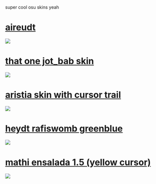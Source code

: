 super cool osu skins yeah

# [aireudt](https://cynthia.s-ul.eu/qWBo6lIe)
![](https://media.discordapp.net/attachments/703682242395766838/704390001043177592/screenshot029.jpg)

# [that one jot_bab skin](https://cynthia.s-ul.eu/sXaitV2p)
![](https://media.discordapp.net/attachments/703682242395766838/704391115796775012/screenshot030.jpg)

# [aristia skin with cursor trail](https://cynthia.s-ul.eu/mu0foEpY)
![](https://media.discordapp.net/attachments/703682242395766838/704392055224532992/screenshot031.jpg)

# [heydt rafiswomb greenblue](https://cynthia.s-ul.eu/oMMAduZw)
![](https://media.discordapp.net/attachments/703682242395766838/704646880570900635/screenshot033.jpg)

# [mathi ensalada 1.5 (yellow cursor)](https://cynthia.s-ul.eu/tgAlPXWL)
![](https://media.discordapp.net/attachments/703682242395766838/709742436947198083/screenshot051.jpg)
